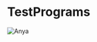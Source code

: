 # TestPrograms

![Anya](https://user-images.githubusercontent.com/111756983/196483610-ada81d37-b65a-4116-8293-541f3b48737f.jpg)
